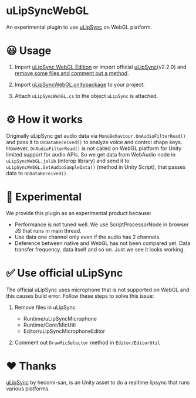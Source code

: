 # uLipSyncWebGL

An experimental plugin to use [uLipSync](https://github.com/hecomi/uLipSync) on WebGL platform.


# 😃 Usage

1. Import [uLipSync WebGL Edition](https://github.com/uezo/uLipSyncWebGL/releases) or import official [uLipSync](https://github.com/hecomi/uLipSync/releases)(v2.2.0) and [remove some files and comment out a method](#✅-use-official-ulipsync).

1. Import [uLipSyncWebGL.unitypackage](https://github.com/uezo/uLipSyncWebGL/releases) to your project.

1. Attach `uLipSyncWebGL.cs` to the object `uLipSync` is attached.


# ⚙ How it works

Originally uLipSync get audio data via `MonoBehaviour.OnAudioFilterRead()` and pass it to `OnDataReceived()` to analyze voice and control shape keys.
However, `OnAudioFilterRead()` is not called on WebGL platform for Unity limited support for audio APIs.
So we get data from WebAudio node in `uLipSyncWebGL.jslib` (interop library) and send it to `uLipSyncWebGL.SetAudioSampleData()` (method in Unity Script), that passes data to `OnDataReceived()`.


# 🧪 Experimental

We provide this plugin as an experimental product because:

- Performance is not tuned well. We use ScriptProcessorNode in browser JS that runs in main thread.
- Use data one channel only even if the audio has 2 channels.
- Deference between native and WebGL has not been compared yet. Data transfer frequency, data itself and so on. Just we see it looks working.


# ✅ Use official uLipSync

The official uLipSync uses microphone that is not supported on WebGL and this causes build error. Follow these steps to solve this issue: 

1. Remove files in uLipSync
    - Runtime/uLipSyncMicrophone
    - Runtime/Core/MicUtil
    - Editor/uLipSyncMicrophoneEditor

1. Comment out `DrawMicSelector` method in `Editor/EditorUtil`


# ❤️ Thanks

[uLipSync](https://github.com/hecomi/uLipSync) by hecomi-san, is an Unity asset to do a realtime lipsync that runs various platforms.
